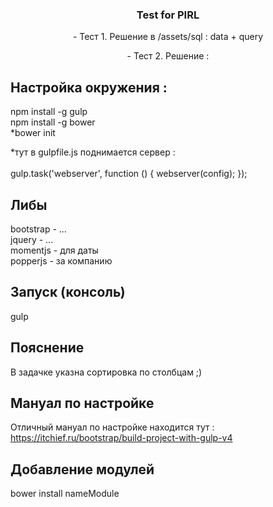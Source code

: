 <p align="center">
  <h3 align="center">Test for PIRL</h3>
  <p align="center">
  - Тест 1. Решение в /assets/sql : data + query
  </p>
  <p align="center">
  - Тест 2. Решение : 
  </p>
  
  ## Настройка окружения : <br> 
  npm install -g gulp<br>
  npm install -g bower<br>
  *bower init
  
  *тут в gulpfile.js поднимается сервер : <br>   
  gulp.task('webserver', function () {
      webserver(config);
  });
  
  ## Либы
  bootstrap - ... <br>
  jquery - ... <br>
  momentjs - для даты <br>
  popperjs - за компанию
  
  ## Запуск (консоль)
  gulp
  
  ## Пояснение
  В задачке указна сортировка по столбцам ;)
  
  ## Мануал по настройке 
  Отличный мануал по настройке находится тут :
  https://itchief.ru/bootstrap/build-project-with-gulp-v4
  
  ## Добавление модулей
  
  bower install nameModule
  
</p>

<br>